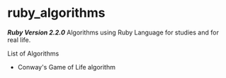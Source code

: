 
# ruby_algorithms

_**Ruby Version 2.2.0**_
Algorithms using Ruby Language for studies and for real life.

List of Algorithms

* Conway's Game of Life algorithm
